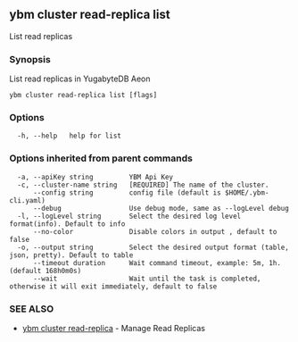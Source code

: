 ## ybm cluster read-replica list

List read replicas

### Synopsis

List read replicas in YugabyteDB Aeon

```
ybm cluster read-replica list [flags]
```

### Options

```
  -h, --help   help for list
```

### Options inherited from parent commands

```
  -a, --apiKey string         YBM Api Key
  -c, --cluster-name string   [REQUIRED] The name of the cluster.
      --config string         config file (default is $HOME/.ybm-cli.yaml)
      --debug                 Use debug mode, same as --logLevel debug
  -l, --logLevel string       Select the desired log level format(info). Default to info
      --no-color              Disable colors in output , default to false
  -o, --output string         Select the desired output format (table, json, pretty). Default to table
      --timeout duration      Wait command timeout, example: 5m, 1h. (default 168h0m0s)
      --wait                  Wait until the task is completed, otherwise it will exit immediately, default to false
```

### SEE ALSO

* [ybm cluster read-replica](ybm_cluster_read-replica.md)	 - Manage Read Replicas

